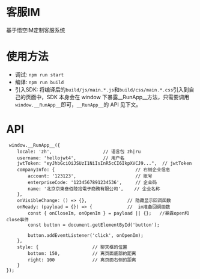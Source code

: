# 客服IM
基于悟空IM定制客服系统

# 使用方法
* 调试: `npm run start`
* 编译: `npm run build`
* 引入SDK: 将编译后的`build/js/main.*.js`和`build/css/main.*.css`引入到自己的页面中，SDK 本身会在 window 下暴露__RunApp__方法，只需要调用`window.__RunApp__`即可，`__RunApp__`的 API 见下文。


# API
```
 window.__RunApp__({
    locale: 'zh',                   // 语言包 zh|ru
    username: 'hellojwt4',          // 用户名
    jwtToken: "eyJhbGciOiJSUzI1NiIsInR5cCI6IkpXVCJ9...",  // jwtToken
    companyInfo: {                              // 右侧企业信息
        account: '123123',                      // 账号
        enterpriseCode: '1234567891234536',     // 企业码
        name: '北京京東叁佰陸拾電子商務有限公司',    // 企业名称  
    },
    onVisibleChange: () => {},               // 隐藏显示回调函数
    onReady: (payload = {}) => {             //  im准备回调函数
        const { onCloseIm, onOpenIm } = payload || {};   //暴露open和close事件
        const button = document.getElementById('button');

        button.addEventListener('click', onOpenIm);
    }, 
    style: {                    // 聊天框的位置
        bottom: 150,            // 离页面底部的距离
        right: 100              // 离页面右侧的距离
    }
}); 
```
